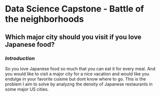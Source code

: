 
# Data Science Capstone - Battle of the neighborhoods

## Which major city should you visit if you love Japanese food?

### *Introduction*

So you love Japanese food so much that you can eat it for every meal. And you would like to visit a major city for a nice vacation and would like you endulge in your favorite cuisine but dont know where to go. This is the problem I aim to solve by analyzng the density of Japanese restaurants in some major US cities.


```python

```
